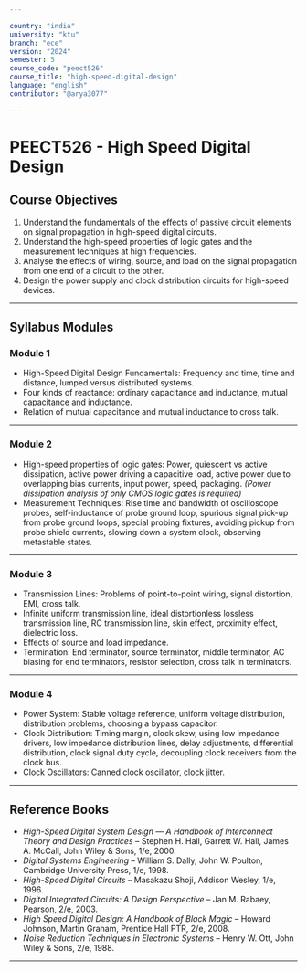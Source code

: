 ```yaml
---

country: "india"
university: "ktu"
branch: "ece"
version: "2024"
semester: 5
course_code: "peect526"
course_title: "high-speed-digital-design"
language: "english"
contributor: "@arya3077"

---
```


# PEECT526 - High Speed Digital Design

## Course Objectives

1. Understand the fundamentals of the effects of passive circuit elements on signal propagation in high-speed digital circuits.  
2. Understand the high-speed properties of logic gates and the measurement techniques at high frequencies.  
3. Analyse the effects of wiring, source, and load on the signal propagation from one end of a circuit to the other.  
4. Design the power supply and clock distribution circuits for high-speed devices.

---

## Syllabus Modules

### Module 1
- High-Speed Digital Design Fundamentals: Frequency and time, time and distance, lumped versus distributed systems.  
- Four kinds of reactance: ordinary capacitance and inductance, mutual capacitance and inductance.  
- Relation of mutual capacitance and mutual inductance to cross talk.

---

### Module 2
- High-speed properties of logic gates: Power, quiescent vs active dissipation, active power driving a capacitive load, active power due to overlapping bias currents, input power, speed, packaging. *(Power dissipation analysis of only CMOS logic gates is required)*  
- Measurement Techniques: Rise time and bandwidth of oscilloscope probes, self-inductance of probe ground loop, spurious signal pick-up from probe ground loops, special probing fixtures, avoiding pickup from probe shield currents, slowing down a system clock, observing metastable states.

---

### Module 3
- Transmission Lines: Problems of point-to-point wiring, signal distortion, EMI, cross talk.  
- Infinite uniform transmission line, ideal distortionless lossless transmission line, RC transmission line, skin effect, proximity effect, dielectric loss.  
- Effects of source and load impedance.  
- Termination: End terminator, source terminator, middle terminator, AC biasing for end terminators, resistor selection, cross talk in terminators.

---

### Module 4
- Power System: Stable voltage reference, uniform voltage distribution, distribution problems, choosing a bypass capacitor.  
- Clock Distribution: Timing margin, clock skew, using low impedance drivers, low impedance distribution lines, delay adjustments, differential distribution, clock signal duty cycle, decoupling clock receivers from the clock bus.  
- Clock Oscillators: Canned clock oscillator, clock jitter.

---

## Reference Books

- *High-Speed Digital System Design — A Handbook of Interconnect Theory and Design Practices* – Stephen H. Hall, Garrett W. Hall, James A. McCall, John Wiley & Sons, 1/e, 2000.  
- *Digital Systems Engineering* – William S. Dally, John W. Poulton, Cambridge University Press, 1/e, 1998.  
- *High-Speed Digital Circuits* – Masakazu Shoji, Addison Wesley, 1/e, 1996.  
- *Digital Integrated Circuits: A Design Perspective* – Jan M. Rabaey, Pearson, 2/e, 2003.  
- *High Speed Digital Design: A Handbook of Black Magic* – Howard Johnson, Martin Graham, Prentice Hall PTR, 2/e, 2008.  
- *Noise Reduction Techniques in Electronic Systems* – Henry W. Ott, John Wiley & Sons, 2/e, 1988.  

---
